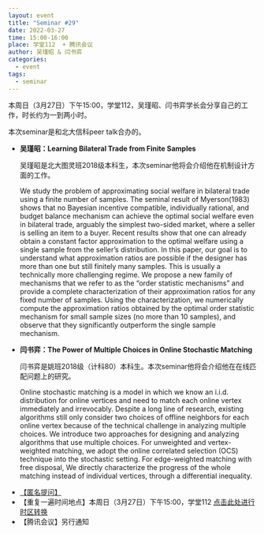 ```yaml
---
layout: event
title: "Seminar #29"
date: 2022-03-27
time: 15:00-16:00
place: 学堂112  + 腾讯会议
author: 吴瑾昭 & 闫书弈
categories:
  - event
tags:
  - seminar
---
```


本周日（3月27日）下午15:00，学堂112，吴瑾昭、闫书弈学长会分享自己的工作，时长约为一到两小时。

本次seminar是和北大信科peer talk合办的。

* **吴瑾昭：Learning Bilateral Trade from Finite Samples**

  吴瑾昭是北大图灵班2018级本科生，本次seminar他将会介绍他在机制设计方面的工作。

  We study the problem of approximating social welfare in bilateral trade using a finite number of samples. The seminal result of Myerson(1983) shows that no Bayesian incentive compatible, individually rational, and budget balance mechanism can achieve the optimal social welfare even in bilateral trade, arguably the simplest two-sided market, where a seller is selling an item to a buyer. Recent results show that one can already obtain a constant factor approximation to the optimal welfare using a single sample from the seller’s distribution. In this paper, our goal is to understand what approximation ratios are possible if the designer has more than one but still finitely many samples. This is usually a technically more challenging regime. We propose a new family of mechanisms that we refer to as the “order statistic mechanisms” and provide a complete characterization of their approximation ratios for any fixed number of samples. Using the characterization, we numerically compute the approximation ratios obtained by the optimal order statistic mechanism for small sample sizes (no more than 10 samples), and observe that they significantly outperform the single sample mechanism.

* **闫书弈：The Power of Multiple Choices in Online Stochastic Matching**
  
  闫书弈是姚班2018级（计科80）本科生。本次seminar他将会介绍他在在线匹配问题上的研究。

  Online stochastic matching is a model in which we know an i.i.d. distribution for online vertices and need to match each online vertex immediately and irrevocably. Despite a long line of research, existing algorithms still only consider two choices of offline neighbors for each online vertex because of the technical challenge in analyzing multiple choices. We introduce two approaches for designing and analyzing algorithms that use multiple choices. For unweighted and vertex-weighted matching, we adopt the online correlated selection (OCS) technique into the stochastic setting. For edge-weighted matching with free disposal, We directly characterize the progress of the whole matching instead of individual vertices, through a differential inequality.

<!--more-->

* [【匿名提问】](https://www.tapechat.net/uu/WP6OJU/DTZ9NEPV)
* 【重复一遍时间地点】本周日（3月27日）下午15:00，学堂112 [点击此处进行时区转换](https://www.timeanddate.com/worldclock/fixedtime.html?msg=IIIS+Seminar+%2329&iso=20220327T15&p1=33&ah=2)
* 【腾讯会议】另行通知